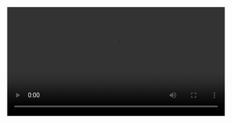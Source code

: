 
<!DOCTYPE html>
<html>
<head>
  <title>Reproductor de Video</title>
  <style>
    video {
      width: 100%; /* Ajusta el ancho según tus necesidades */
      max-width: 640px; /* Ancho máximo para evitar que se vea demasiado grande */
      height: auto;
    }
  </style>
</head>
<body>

  <video controls>
    <source src="tu-video.mp4" type="video/mp4">
    <source src="tu-video.webm" type="video/webm">
    Tu navegador no soporta el elemento de video.
  </video>

</body>
</html>
